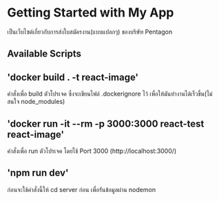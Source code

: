 # Getting Started with My App
เป็นเว็บไซต์เกี่ยวกับการส่งใบสมัครงาน(แบบแปลกๆ) ของบริษัท Pentagon

## Available Scripts



## 'docker build . -t react-image'
คำสั่งเพื่อ build ตัวโปรเจค ซึ่งจะเขียนไฟล์ .dockerignore ไว้ เพื่อให้มันทำงานได้เร็วขึ้น(ไม่สนใจ node_modules)


## 'docker run -it --rm -p 3000:3000 react-test react-image'
คำสั่งเพื่อ run ตัวโปรเจค โดยใช้ Port 3000 (http://localhost:3000/)


## 'npm run dev'
ก่อนจะใช้คำสั่งนี้ให้ cd server ก่อน เพื่อรันข้อมูลผ่าน nodemon


